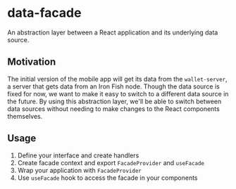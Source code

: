 # data-facade

An abstraction layer between a React application and its underlying data source.

## Motivation

The initial version of the mobile app will get its data from the `wallet-server`, a server that gets data from an Iron Fish node. Though the data source is fixed for now, we want to make it easy to switch to a different data source in the future. By using this abstraction layer, we'll be able to switch between data sources without needing to make changes to the React components themselves.

## Usage

1. Define your interface and create handlers
2. Create facade context and export `FacadeProvider` and `useFacade`
3. Wrap your application with `FacadeProvider`
4. Use `useFacade` hook to access the facade in your components
